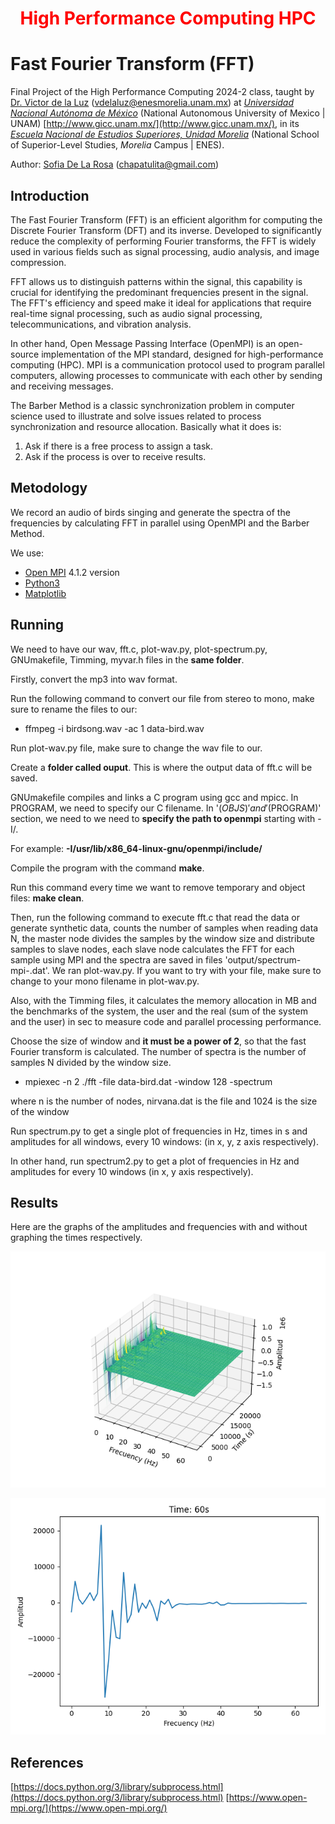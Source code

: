 <h1 align="center" style="color:red;">  High Performance Computing HPC </h1>

# Fast Fourier Transform (FFT)

Final Project of the High Performance Computing 2024-2 class, taught by [Dr. Victor de la Luz](https://github.com/itztli) (<vdelaluz@enesmorelia.unam.mx>) at *[Universidad Nacional Autónoma de México](https://www.unam.mx/)* (National Autonomous University of Mexico | UNAM) [http://www.gicc.unam.mx/](http://www.gicc.unam.mx/), in its *[Escuela Nacional de Estudios Superiores, Unidad Morelia](https://www.enesmorelia.unam.mx/)* (National School of Superior-Level Studies, *Morelia* Campus | ENES).

Author: 
[Sofia De La Rosa](https://github.com/SofiaDeLaRosa) (<chapatulita@gmail.com>)

## Introduction

The Fast Fourier Transform (FFT) is an efficient algorithm for computing the Discrete Fourier Transform (DFT) and its inverse. Developed to significantly reduce the complexity of performing Fourier transforms, the FFT is widely used in various fields such as signal processing, audio analysis, and image compression.

FFT allows us to distinguish patterns within the signal, this capability is crucial for identifying the predominant frequencies present in the signal. The FFT's efficiency and speed make it ideal for applications that require real-time signal processing, such as audio signal processing, telecommunications, and vibration analysis.

In other hand, Open Message Passing Interface (OpenMPI) is an open-source implementation of the MPI standard, designed for high-performance computing (HPC). MPI is a communication protocol used to program parallel computers, allowing processes to communicate with each other by sending and receiving messages.

The Barber Method is a classic synchronization problem in computer science used to illustrate and solve issues related to process synchronization and resource allocation. Basically what it does is:

1. Ask if there is a free process to assign a task.
2. Ask if the process is over to receive results.

##  Metodology

We record an audio of birds singing and generate the spectra of the frequencies by calculating FFT in parallel using OpenMPI and the Barber Method.
  
We use:

* [Open MPI](https://www.open-mpi.org/) 4.1.2 version
* [Python3](https://www.python.org/downloads/)
* [Matplotlib](https://matplotlib.org/)

##  Running

We need to have our wav, fft.c, plot-wav.py, plot-spectrum.py, GNUmakefile, Timming, myvar.h files in the **same folder**.

Firstly, convert the mp3 into wav format.

Run the following command to convert our file from stereo to mono, make sure to rename the files to our:

* ffmpeg -i birdsong.wav -ac 1 data-bird.wav

Run plot-wav.py file, make sure to change the wav file to our.

Create a **folder called ouput**. This is where the output data of fft.c will be saved.

GNUmakefile compiles and links a C program using gcc and mpicc. In PROGRAM, we need to specify our C filename. In '$(OBJS)' and '$(PROGRAM)' section, we need to we need to **specify the path to openmpi** starting with -I/. 

For example:
**-I/usr/lib/x86_64-linux-gnu/openmpi/include/**

Compile the program with the command **make**.  

Run this command every time we want to remove temporary and object files: **make clean**.

Then, run the following command to execute fft.c that read the data or generate synthetic data, counts the number of samples when reading data N, the master node divides the samples by the window size and distribute samples to slave nodes, each slave node calculates the FFT for each sample using MPI and the spectra are saved in files 'output/spectrum-mpi-<index>.dat'. 
We ran plot-wav.py. If you want to try with your file, make sure to change to your mono filename in plot-wav.py.

Also, with the Timming files, it calculates the memory allocation in MB and the benchmarks of the system, the user and the real (sum of the system and the user) in sec to measure code and parallel processing performance.

Choose the size of window and **it must be a power of 2**, so that the fast Fourier transform is calculated. The number of spectra is the number of samples N divided by the window size.

* mpiexec -n 2 ./fft -file data-bird.dat -window 128 -spectrum

where n is the number of nodes, nirvana.dat is the file and 1024 is the size of the window 

Run spectrum.py to get a single plot of frequencies in Hz, times in s and amplitudes for all windows, every 10 windows: (in x, y, z axis respectively).

In other hand, run spectrum2.py to get a plot of frequencies in Hz and amplitudes for every 10 windows (in x, y axis respectively).

## Results

Here are the graphs of the amplitudes and frequencies with and without graphing the times respectively.

![alt text](https://github.com/SofiaDeLaRosa/FFT/blob/main/3Dspectrum.png) 

![alt text](https://github.com/SofiaDeLaRosa/FFT/blob/main/spectrum_6.png) 


## References 
 
[https://docs.python.org/3/library/subprocess.html](https://docs.python.org/3/library/subprocess.html)
[https://www.open-mpi.org/](https://www.open-mpi.org/)
